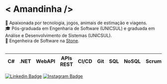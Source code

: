 # &#60; Amandinha /&#62;

<div>🌸 Apaixonada por tecnologia, jogos, animais de estimação e viagens.</div>
<div>🎓 Pós-graduada em Engenharia de Software (UNICSUL) e graduada em Análise e Desenvolvimento de Sistemas (UNICSUL).</div>
<div>💚 Engenheira de Software na <a href="https://www.stone.com.br" target="_blank">Stone</a>.</div>
<br />

| C# | .NET | WebAPI | APIs REST | CI/CD | Git | SQL | NoSQL | Scrum | ...
|--|--|--|--|--|--|--|--|--|--|

[![Linkedin Badge](https://img.shields.io/badge/-Amanda%20Nascimento-0a66c2?style=for-the-badge&logo=Linkedin&logoColor=white&link=https://www.linkedin.com/in/amandasdn/)](https://www.linkedin.com/in/amandasdn/)
[![Instagram Badge](https://img.shields.io/badge/-@mands.q-d83268?style=for-the-badge&logo=Instagram&logoColor=white&link=https://www.instagram.com/mands.q/)](https://www.instagram.com/mands.q/)
